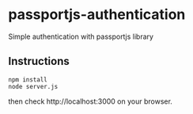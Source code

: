 # passportjs-authentication
Simple authentication with passportjs library


## Instructions

```
npm install 
node server.js
```


then check http://localhost:3000 on your browser.
